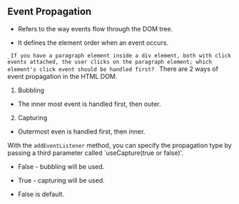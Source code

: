 ## Event Propagation 

- Refers to the way events flow through the DOM tree.

- It defines the element order when an event occurs. 

`_If you have a paragraph element inside a div element, both with click events attached, the user clicks on the paragraph element; which element's click event should be handled first?
`
There are 2 ways of event propagation in the HTML DOM. 

1. Bubbling
- The inner most event is handled first, then outer.

2. Capturing 

- Outermost even is handled first, then inner.

With the `addEventListener` method, you can specify the propagation type by passing a third parameter called `useCapture(true or false)'. 
- False - bubbling will be used.

- True - capturing will be used. 

- False is default. 